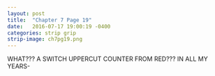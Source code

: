 ```yaml
---
layout: post
title:  "Chapter 7 Page 19"
date:   2016-07-17 19:00:19 -0400
categories: strip grip
strip-image: ch7pg19.png
---
```

WHAT??? A SWITCH UPPERCUT COUNTER FROM RED??? IN ALL MY YEARS-
